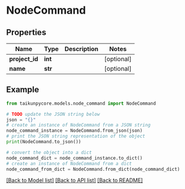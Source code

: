 # NodeCommand


## Properties

Name | Type | Description | Notes
------------ | ------------- | ------------- | -------------
**project_id** | **int** |  | [optional] 
**name** | **str** |  | [optional] 

## Example

```python
from taikunpycore.models.node_command import NodeCommand

# TODO update the JSON string below
json = "{}"
# create an instance of NodeCommand from a JSON string
node_command_instance = NodeCommand.from_json(json)
# print the JSON string representation of the object
print(NodeCommand.to_json())

# convert the object into a dict
node_command_dict = node_command_instance.to_dict()
# create an instance of NodeCommand from a dict
node_command_from_dict = NodeCommand.from_dict(node_command_dict)
```
[[Back to Model list]](../README.md#documentation-for-models) [[Back to API list]](../README.md#documentation-for-api-endpoints) [[Back to README]](../README.md)


